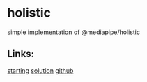 # holistic

simple implementation of @mediapipe/holistic

## Links:

[starting](https://google.github.io/mediapipe/getting_started/javascript)
[solution](https://google.github.io/mediapipe/solutions/holistic)
[github](https://github.com/google/mediapipe)
